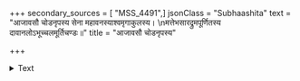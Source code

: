 +++
secondary_sources = [ "MSS_4491",]
jsonClass = "Subhaashita"
text = "आजावसौ चोडनृपस्य सेना महावनस्याश्वमृगाकुलस्य।  \nमत्तेभसारद्रुमपूर्णितस्य दावानलोऽभूच्चलमूर्तिचण्डः॥"
title = "आजावसौ चोडनृपस्य"

+++

<details><summary>Text</summary>

आजावसौ चोडनृपस्य सेना महावनस्याश्वमृगाकुलस्य।  
मत्तेभसारद्रुमपूर्णितस्य दावानलोऽभूच्चलमूर्तिचण्डः॥
</details>
